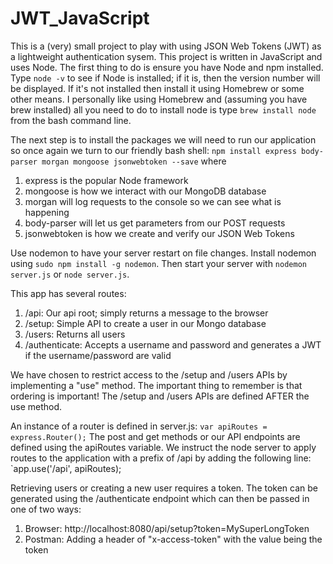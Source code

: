 # JWT_JavaScript

This is a (very) small project to play with using JSON Web Tokens (JWT) as a lightweight authentication sysem. This project is written in JavaScript and uses Node.  The first thing to do is ensure you have Node and npm installed.
Type `node -v` to see if Node is installed; if it is, then the version number will be displayed. If it's not installed then install it using Homebrew or some
other means. I personally like using Homebrew and (assuming you have brew installed) all you need to do to install node is type `brew install node` from the 
bash command line. 

The next step is to install the packages we will need to run our application so once again we turn to our friendly bash shell:  `npm install express body-parser morgan mongoose jsonwebtoken --save` where


1. express is the popular Node framework
2.  mongoose is how we interact with our MongoDB database
3.  morgan will log requests to the console so we can see what is happening
4.  body-parser will let us get parameters from our POST requests
5.  jsonwebtoken is how we create and verify our JSON Web Tokens


Use nodemon to have your server restart on file changes. Install nodemon using `sudo npm install -g nodemon`. Then start your server with `nodemon server.js`
or `node server.js`. 

This app has several routes:

1.  /api: Our api root; simply returns a message to the browser
2.  /setup: Simple API to create a user in our Mongo database
3.  /users:  Returns all users
4.  /authenticate: Accepts a username and password and generates a JWT if the username/password are valid

We have chosen to restrict access to the /setup and /users APIs by implementing a "use" method. The important thing to remember is that ordering is important! The /setup and /users APIs are defined AFTER the use method.

An instance of a router is defined in server.js:  `var apiRoutes = express.Router();` The post and get methods or our API endpoints are defined using the apiRoutes variable. We instruct the node server to apply routes to the application with a prefix of /api by adding the following line:  `app.use('/api', apiRoutes); 

Retrieving users or creating a new user requires a token. The token can be generated using the /authenticate endpoint which can then be passed in one of two ways:

1.  Browser:  http://localhost:8080/api/setup?token=MySuperLongToken
2.  Postman:  Adding a header of "x-access-token" with the value being the token
